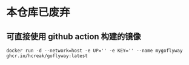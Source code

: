 # 本仓库已废弃

## 可直接使用 github action 构建的镜像
    docker run -d --network=host -e UP='' -e KEY='' --name mygoflyway ghcr.io/hcreak/goflyway:latest
